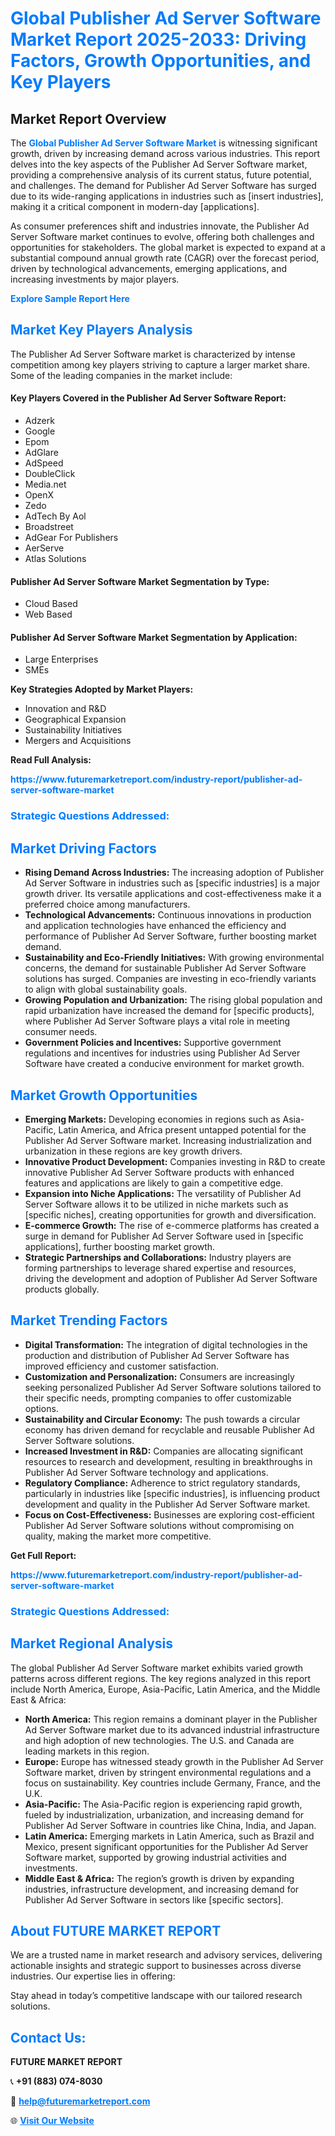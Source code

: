 <h1 style="color: #007BFF;">Global Publisher Ad Server Software Market Report 2025-2033: Driving Factors, Growth Opportunities, and Key Players</h1>

<section id="overview">
<h2>Market Report Overview</h2>
<p>The <a href="https://www.futuremarketreport.com/industry-report/publisher-ad-server-software-market" style="color: #007BFF; text-decoration: none;"><strong>Global Publisher Ad Server Software Market</strong></a> is witnessing significant growth, driven by increasing demand across various industries. This report delves into the key aspects of the Publisher Ad Server Software market, providing a comprehensive analysis of its current status, future potential, and challenges. The demand for Publisher Ad Server Software has surged due to its wide-ranging applications in industries such as [insert industries], making it a critical component in modern-day [applications].</p>
<p>As consumer preferences shift and industries innovate, the Publisher Ad Server Software market continues to evolve, offering both challenges and opportunities for stakeholders. The global market is expected to expand at a substantial compound annual growth rate (CAGR) over the forecast period, driven by technological advancements, emerging applications, and increasing investments by major players.</p>
</section>

<section id="overview">
<p><a href="https://www.futuremarketreport.com/request-sample/reportId=40965" style="color: #007BFF; text-decoration: none;"><strong>Explore Sample Report Here</strong></a></p>
</section>

<section id="key-players">
<h2 style="color: #007BFF;">Market Key Players Analysis</h2>
<p>The Publisher Ad Server Software market is characterized by intense competition among key players striving to capture a larger market share. Some of the leading companies in the market include:</p>
<h4>Key Players Covered in the Publisher Ad Server Software Report:</h4>
<ul><li>Adzerk</li><li>Google</li><li>Epom</li><li>AdGlare</li><li>AdSpeed</li><li>DoubleClick</li><li>Media.net</li><li>OpenX</li><li>Zedo</li><li>AdTech By Aol</li><li>Broadstreet</li><li>AdGear For Publishers</li><li>AerServe</li><li>Atlas Solutions</li></ul>
<h4>Publisher Ad Server Software Market Segmentation by Type:</h4>
<ul><li>Cloud Based</li><li>Web Based</li></ul>

<h4>Publisher Ad Server Software Market Segmentation by Application:</h4>
<ul><li>Large Enterprises</li><li>SMEs</li></ul>
<p><strong>Key Strategies Adopted by Market Players:</strong></p>
<ul>
<li>Innovation and R&D</li>
<li>Geographical Expansion</li>
<li>Sustainability Initiatives</li>
<li>Mergers and Acquisitions</li>
</ul>
</section>

<section>
<p><strong>Read Full Analysis: </strong></p><a href="https://www.futuremarketreport.com/industry-report/publisher-ad-server-software-market" style="color: #007BFF; text-decoration: none;"><strong>https://www.futuremarketreport.com/industry-report/publisher-ad-server-software-market</strong></a>
<h3 style="color: #007BFF;">Strategic Questions Addressed:</h3>
</section>

<section id="driving-factors">
<h2 style="color: #007BFF;">Market Driving Factors</h2>
<ul>
<li><strong>Rising Demand Across Industries:</strong> The increasing adoption of Publisher Ad Server Software in industries such as [specific industries] is a major growth driver. Its versatile applications and cost-effectiveness make it a preferred choice among manufacturers.</li>
<li><strong>Technological Advancements:</strong> Continuous innovations in production and application technologies have enhanced the efficiency and performance of Publisher Ad Server Software, further boosting market demand.</li>
<li><strong>Sustainability and Eco-Friendly Initiatives:</strong> With growing environmental concerns, the demand for sustainable Publisher Ad Server Software solutions has surged. Companies are investing in eco-friendly variants to align with global sustainability goals.</li>
<li><strong>Growing Population and Urbanization:</strong> The rising global population and rapid urbanization have increased the demand for [specific products], where Publisher Ad Server Software plays a vital role in meeting consumer needs.</li>
<li><strong>Government Policies and Incentives:</strong> Supportive government regulations and incentives for industries using Publisher Ad Server Software have created a conducive environment for market growth.</li>
</ul>
</section>

<section id="growth-opportunities">
<h2 style="color: #007BFF;">Market Growth Opportunities</h2>
<ul>
<li><strong>Emerging Markets:</strong> Developing economies in regions such as Asia-Pacific, Latin America, and Africa present untapped potential for the Publisher Ad Server Software market. Increasing industrialization and urbanization in these regions are key growth drivers.</li>
<li><strong>Innovative Product Development:</strong> Companies investing in R&D to create innovative Publisher Ad Server Software products with enhanced features and applications are likely to gain a competitive edge.</li>
<li><strong>Expansion into Niche Applications:</strong> The versatility of Publisher Ad Server Software allows it to be utilized in niche markets such as [specific niches], creating opportunities for growth and diversification.</li>
<li><strong>E-commerce Growth:</strong> The rise of e-commerce platforms has created a surge in demand for Publisher Ad Server Software used in [specific applications], further boosting market growth.</li>
<li><strong>Strategic Partnerships and Collaborations:</strong> Industry players are forming partnerships to leverage shared expertise and resources, driving the development and adoption of Publisher Ad Server Software products globally.</li>
</ul>
</section>

<section id="trending-factors">
<h2 style="color: #007BFF;">Market Trending Factors</h2>
<ul>
<li><strong>Digital Transformation:</strong> The integration of digital technologies in the production and distribution of Publisher Ad Server Software has improved efficiency and customer satisfaction.</li>
<li><strong>Customization and Personalization:</strong> Consumers are increasingly seeking personalized Publisher Ad Server Software solutions tailored to their specific needs, prompting companies to offer customizable options.</li>
<li><strong>Sustainability and Circular Economy:</strong> The push towards a circular economy has driven demand for recyclable and reusable Publisher Ad Server Software solutions.</li>
<li><strong>Increased Investment in R&D:</strong> Companies are allocating significant resources to research and development, resulting in breakthroughs in Publisher Ad Server Software technology and applications.</li>
<li><strong>Regulatory Compliance:</strong> Adherence to strict regulatory standards, particularly in industries like [specific industries], is influencing product development and quality in the Publisher Ad Server Software market.</li>
<li><strong>Focus on Cost-Effectiveness:</strong> Businesses are exploring cost-efficient Publisher Ad Server Software solutions without compromising on quality, making the market more competitive.</li>
</ul>
</section>

<section>
<p><strong>Get Full Report: </strong></p><a href="https://www.futuremarketreport.com/industry-report/publisher-ad-server-software-market" style="color: #007BFF; text-decoration: none;"><strong>https://www.futuremarketreport.com/industry-report/publisher-ad-server-software-market</strong></a>
<h3 style="color: #007BFF;">Strategic Questions Addressed:</h3>
</section>


<section id="regional-analysis">
<h2 style="color: #007BFF;">Market Regional Analysis</h2>
<p>The global Publisher Ad Server Software market exhibits varied growth patterns across different regions. The key regions analyzed in this report include North America, Europe, Asia-Pacific, Latin America, and the Middle East & Africa:</p>
<ul>
<li><strong>North America:</strong> This region remains a dominant player in the Publisher Ad Server Software market due to its advanced industrial infrastructure and high adoption of new technologies. The U.S. and Canada are leading markets in this region.</li>
<li><strong>Europe:</strong> Europe has witnessed steady growth in the Publisher Ad Server Software market, driven by stringent environmental regulations and a focus on sustainability. Key countries include Germany, France, and the U.K.</li>
<li><strong>Asia-Pacific:</strong> The Asia-Pacific region is experiencing rapid growth, fueled by industrialization, urbanization, and increasing demand for Publisher Ad Server Software in countries like China, India, and Japan.</li>
<li><strong>Latin America:</strong> Emerging markets in Latin America, such as Brazil and Mexico, present significant opportunities for the Publisher Ad Server Software market, supported by growing industrial activities and investments.</li>
<li><strong>Middle East & Africa:</strong> The region’s growth is driven by expanding industries, infrastructure development, and increasing demand for Publisher Ad Server Software in sectors like [specific sectors].</li>
</ul>
</section>

<footer>
<h2 style="color: #007BFF;">About FUTURE MARKET REPORT</h2>
<p>We are a trusted name in market research and advisory services, delivering actionable insights and strategic support to businesses across diverse industries. Our expertise lies in offering:</p>

<p>Stay ahead in today’s competitive landscape with our tailored research solutions.</p>

<h2 style="color: #007BFF;">Contact Us:</h2>
<p><strong>FUTURE MARKET REPORT</strong></p>
<p>📞 <strong>+91 (883) 074-8030</strong></p>
<p>📧 <strong><a href="mailto:help@futuremarketreport.com" style="color: #007BFF;">help@futuremarketreport.com</a></strong></p>
<p>🌐 <strong><a href="https://www.futuremarketreport.com/" style="color: #007BFF;">Visit Our Website</a></strong></p>
</footer>